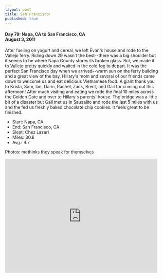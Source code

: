 ```yaml
---
layout: post
title: San Francisco!
published: true
---
```

#### Day 79: Napa, CA to San Francisco, CA<br/>August 3, 2011

After fueling on yogurt and cereal, we left Evan's house and rode to the
Vallejo ferry. Riding down 29 wasn't the best--there was a big shoulder but it
seems to be where Napa County stores its broken glass. But, we made it to
Vallejo pretty quickly and waited in the cold fog to depart.  It was the
perfect San Francisco day when we arrived--warm sun on the ferry building and a
great view of the bay. Hillary's mom and several of our friends came down to
welcome us and eat delicious Vietnamese food. A giant thank you to Krista, Sam,
Ian, Darin, Rachel, Zack, Brent, and Gail for coming out this afternoon!  After
much visiting and eating we rode the final 10 miles across the Golden Gate and
over to Hillary's parents' house. The bridge was a little bit of a disaster but
Gail met us in Sausalito and rode the last 5 miles with us and the fed us
freshly baked chocolate chip cookies. It feels great to be finished.

* Start: Napa, CA
* End: San Francisco, CA
* Slept: Chez Lazari
* Miles: 30.8
* Avg.: 9.7

Photos: methinks they speak for themselves

<iframe src="https://www.flickr.com/photos/123683527@N06/13945053505/in/set-72157644113666282/player/" width="500" height="375" frameborder="0" allowfullscreen webkitallowfullscreen mozallowfullscreen oallowfullscreen msallowfullscreen></iframe>
